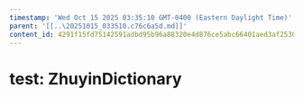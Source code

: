 ```yaml
---
timestamp: 'Wed Oct 15 2025 03:35:10 GMT-0400 (Eastern Daylight Time)'
parent: '[[..\20251015_033510.c76c6a5d.md]]'
content_id: 4291f15fd75142591adbd95b96a88320e4d876ce5abc66401aed3af25307c50d
---
```


# test: ZhuyinDictionary
